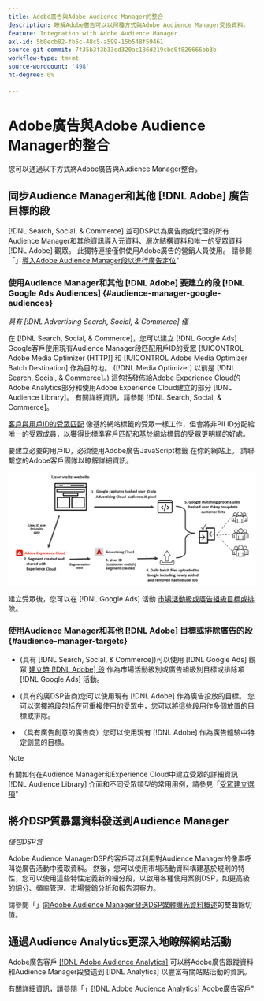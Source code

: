 ```yaml
---
title: Adobe廣告與Adobe Audience Manager的整合
description: 瞭解Adobe廣告可以以何種方式與Adobe Audience Manager交換資料。
feature: Integration with Adobe Audience Manager
exl-id: 5b0ecb82-fb5c-48c5-a599-15b548f59461
source-git-commit: 7f35b3f3b33ed320ac186d219cbd0f826666bb3b
workflow-type: tm+mt
source-wordcount: '498'
ht-degree: 0%

---
```


# Adobe廣告與Adobe Audience Manager的整合

您可以通過以下方式將Adobe廣告與Audience Manager整合。

## 同步Audience Manager和其他 [!DNL Adobe] 廣告目標的段

[!DNL Search, Social, & Commerce] 並可DSP以為廣告商或代理的所有Audience Manager和其他資訊導入元資料、層次結構資料和唯一的受眾資料 [!DNL Adobe] 觀眾。 此獨特連接僅供使用Adobe廣告的營銷人員使用。 請參閱「」[導入Adobe Audience Manager段以進行廣告定位](/help/integrations/audience-manager/import-audiences.md)&quot;

### 使用Audience Manager和其他 [!DNL Adobe] 要建立的段 [!DNL Google Ads Audiences] {#audience-manager-google-audiences}

*具有 [!DNL Advertising Search, Social, & Commerce] 僅*

在 [!DNL Search, Social, & Commerce]，您可以建立 [!DNL Google Ads] Google客戶使用現有Audience Manager段匹配用戶ID的受眾 [!UICONTROL Adobe Media Optimizer (HTTP)] 和 [!UICONTROL Adobe Media Optimizer Batch Destination] 作為目的地。 ([!DNL Media Optimizer] 以前是 [!DNL Search, Social, & Commerce]。) 這包括發佈給Adobe Experience Cloud的Adobe Analytics部分和使用Adobe Experience Cloud建立的部分 [!DNL Audience Library]。 有關詳細資訊，請參閱 [!DNL Search, Social, & Commerce]。

[客戶與用戶ID的受眾匹配](https://support.google.com/google-ads/answer/9199250) 像基於網站標籤的受眾一樣工作，但會將非PII ID分配給唯一的受眾成員，以獲得比標準客戶匹配和基於網站標籤的受眾更明顯的好處。

要建立必要的用戶ID，必須使用Adobe廣告JavaScript標籤 <!-- with a user ID parameter -->在你的網站上。 請聯繫您的Adobe客戶團隊以瞭解詳細資訊。

![段建立過程](/help/integrations/assets/ad_search_user_id_pic.png)

建立受眾後，您可以在 [!DNL Google Ads] 活動 [市場活動級或廣告組級目標或排除](#audience-manager-targets)。

### 使用Audience Manager和其他 [!DNL Adobe] 目標或排除廣告的段 {#audience-manager-targets}

* (具有 [!DNL Search, Social, & Commerce])可以使用 [!DNL Google Ads] 觀眾 [建立時 [!DNL Adobe] 段](#audience-manager-google-audiences) 作為市場活動級別或廣告組級別目標或排除項 [!DNL Google Ads] 活動。

* (具有的廣DSP告商)您可以使用現有 [!DNL Adobe] 作為廣告投放的目標。 您可以選擇將段包括在可重複使用的受眾中，您可以將這些段用作多個放置的目標或排除。

* （具有廣告創意的廣告商）您可以使用現有 [!DNL Adobe] 作為廣告體驗中特定創意的目標。

>[!NOTE]
>
>有關如何在Audience Manager和Experience Cloud中建立受眾的詳細資訊 [!DNL Audience Library] 介面和不同受眾類型的常用用例，請參見「[受眾建立選項](https://experienceleague.adobe.com/docs/experience-cloud-kcs/kbarticles/KA-16471.html)&quot;

## 將介DSP質暴露資料發送到Audience Manager

*僅包DSP含*

Adobe Audience ManagerDSP的客戶可以利用對Audience Manager的像素呼叫從廣告活動中獲取資料。 然後，您可以使用市場活動資料構建基於規則的特性，您可以使用這些特性定義新的細分段，以啟用各種使用案例DSP，如更高級的細分、頻率管理、市場營銷分析和報告洞察力。

請參閱「」[向Adobe Audience Manager發送DSP媒體曝光資料概述](/help/integrations/audience-manager/media-data-integration/overview.md)的雙曲餘切值。

## 通過Audience Analytics更深入地瞭解網站活動

Adobe廣告客戶 [[!DNL Adobe Audience Analytics]](https://experienceleague.adobe.com/docs/analytics/integration/audience-analytics/mc-audiences-aam.html) 可以將Adobe廣告跟蹤資料和Audience Manager段發送到 [!DNL Analytics] 以豐富有關站點活動的資訊。

有關詳細資訊，請參閱「」[[!DNL Adobe Audience Analytics] Adobe廣告客戶](/help/integrations/audience-manager/audience-analytics.md)&quot;
